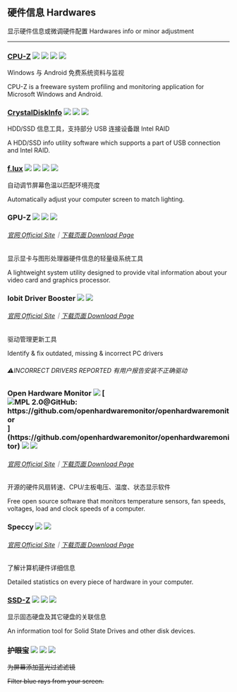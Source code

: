 ## 硬件信息   Hardwares

显示硬件信息或微调硬件配置   Hardwares info or minor adjustment

---

### [CPU-Z](http://www.cpuid.com/softwares/cpu-z.html) ![](/assets/图片2.png) ![](/assets/earth-globe.png) ![](/assets/usb.png) ![](/assets/multi_platform.png)

Windows 与 Android 免费系统资料与监视

CPU-Z is a freeware system profiling and monitoring application for Microsoft Windows and Android.

### [CrystalDiskInfo](http://crystalmark.info/) ![](/assets/图片2.png) ![](/assets/earth-globe.png) ![](/assets/usb.png)

HDD/SSD 信息工具，支持部分 USB 连接设备跟 Intel RAID

A HDD/SSD info utility software which supports a part of USB connection and Intel RAID.

### [f.lux](http://stereopsis.com/flux/) ![](/assets/图片2.png) ![](/assets/open-source-icon.png) ![](/assets/united-states.png) ![](/assets/multi_platform.png)

自动调节屏幕色温以匹配环境亮度

Automatically adjust your computer screen to match lighting.

### GPU-Z ![](/assets/图片2.png) ![](/assets/earth-globe.png) ![](/assets/usb.png)

###### [官网 Official Site](https://www.techpowerup.com/gpuz/)｜[下载页面 Download Page](https://www.techpowerup.com/download/techpowerup-gpu-z/#)

显示显卡与图形处理器硬件信息的轻量级系统工具

A lightweight system utility designed to provide vital information about your video card and graphics processor.

### Iobit Driver Booster ![](/assets/图片2.png) ![](/assets/earth-globe.png)

###### [官网 Official Site](http://www.iobit.com/en/driver-booster.php)｜[下载页面 Download Page](http://download.cnet.com/Driver-Booster/3001-18513_4-75992725.html?hasJs=n&part=dl-)

驱动管理更新工具

Identify & fix outdated, missing & incorrect PC drivers

###### ⚠INCORRECT DRIVERS REPORTED   有用户报告安装不正确驱动

### Open Hardware Monitor ![](/assets/图片2.png) [![](/assets/open-source-icon.png "MPL 2.0@GitHub: https://github.com/openhardwaremonitor/openhardwaremonitor")](https://github.com/openhardwaremonitor/openhardwaremonitor) ![](/assets/united-states.png) ![](/assets/usb.png)

###### [官网 Official Site](http://openhardwaremonitor.org/)｜[下载页面 Download Page](http://openhardwaremonitor.org/downloads/)

开源的硬件风扇转速、CPU/主板电压、温度、状态显示软件

Free open source software that monitors temperature sensors, fan speeds, voltages, load and clock speeds of a computer.

### Speccy ![](/assets/图片2.png) ![](/assets/earth-globe.png)

###### [官网 Official Site](https://www.piriform.com/speccy)｜[下载页面 Download Page](https://www.piriform.com/speccy/download/standard)

了解计算机硬件详细信息

Detailed statistics on every piece of hardware in your computer.

### [SSD-Z](http://aezay.dk/aezay/ssdz/) ![](/assets/图片2.png) ![](/assets/united-states.png) ![](/assets/usb.png)

显示固态硬盘及其它硬盘的关联信息

An information tool for Solid State Drives and other disk devices.

### ~~护眼宝~~ ![](/assets/图片2.png) ![](/assets/china.png) ![](/assets/multi_platform.png)

~~为屏幕添加蓝光过滤滤镜~~

~~Filter blue rays from your screen.~~

